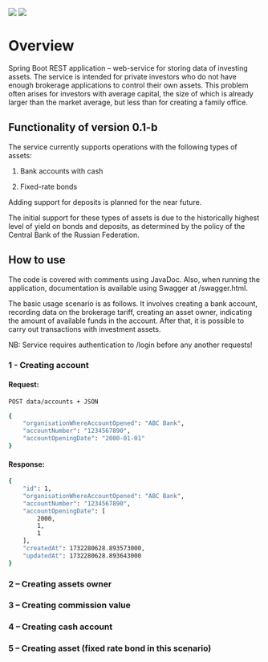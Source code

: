 <a href="https://codeclimate.com/github/MarkDementev/fundAssetsData/maintainability"><img src="https://api.codeclimate.com/v1/badges/db745d42d986457e00f8/maintainability" /></a>
<a href="https://codeclimate.com/github/MarkDementev/fundAssetsData/test_coverage"><img src="https://api.codeclimate.com/v1/badges/db745d42d986457e00f8/test_coverage" /></a>

# Overview

Spring Boot REST application – web-service for storing data of investing assets. The service is intended for private investors who do not have enough brokerage applications to control their own assets. This problem often arises for investors with average capital, the size of which is already larger than the market average, but less than for creating a family office.

## Functionality of version 0.1-b

The service currently supports operations with the following types of assets:

1)	Bank accounts with cash

2)	Fixed-rate bonds

Adding support for deposits is planned for the near future. 

The initial support for these types of assets is due to the historically highest level of yield on bonds and deposits, as determined by the policy of the Central Bank of the Russian Federation.

## How to use

The code is covered with comments using JavaDoc. Also, when running the application, documentation is available using Swagger at /swagger.html.

The basic usage scenario is as follows. It involves creating a bank account, recording data on the brokerage tariff, creating an asset owner, indicating the amount of available funds in the account. After that, it is possible to carry out transactions with investment assets.

NB: Service requires authentication to /login before any another requests!

### 1 - Creating account

#### Request:

```sh
POST data/accounts + JSON
```

```sh
{
    "organisationWhereAccountOpened": "ABC Bank",
    "accountNumber": "1234567890",
    "accountOpeningDate": "2000-01-01"
}
```

#### Response:

```sh
{
    "id": 1,
    "organisationWhereAccountOpened": "ABC Bank",
    "accountNumber": "1234567890",
    "accountOpeningDate": [
        2000,
        1,
        1
    ],
    "createdAt": 1732280628.893573000,
    "updatedAt": 1732280628.893643000
}
```

### 2 – Creating assets owner

### 3 – Creating commission value

### 4 – Creating cash account

### 5 – Creating asset (fixed rate bond in this scenario)
